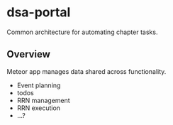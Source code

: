 # dsa-portal
Common architecture for automating chapter tasks. 

## Overview

Meteor app manages data shared across functionality. 
  * Event planning
  * todos
  * RRN management
  * RRN execution
  * ...?
